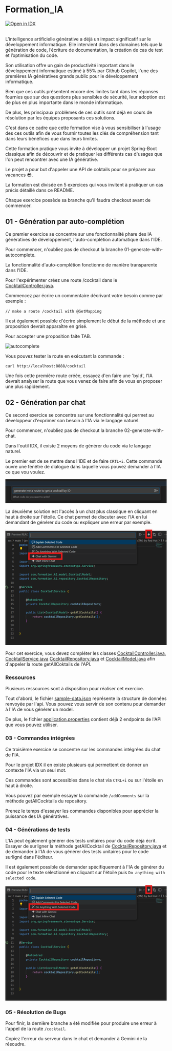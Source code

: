 


# Formation_IA
<a href="https://idx.google.com/import?url=https%3A%2F%2Fgithub.com%2FNadineSS%2FFormation_IA">
  <picture>
    <source media="(prefers-color-scheme: dark)" srcset="https://cdn.idx.dev/btn/open_dark_32.svg">
    <source media="(prefers-color-scheme: light)" srcset="https://cdn.idx.dev/btn/open_light_32.svg">
    <img height="32" alt="Open in IDX" src="https://cdn.idx.dev/btn/open_purple_32.svg">
  </picture>
</a>
<br>
<br>

L’intelligence artificielle générative a déjà un impact significatif sur le développement informatique. Elle intervient dans des domaines tels que la génération de code, l’écriture de documentation, la création de cas de test et l’optimisation du code.

Son utilisation offre un gain de productivité important dans le développement informatique estimé à 55% par Github Copilot, l'une des premières IA génératives grands public pour le développement informatique.

Bien que ces outils présentent encore des limites tant dans les réponses fournies que sur des questions plus sensibles de sécurité, leur adoption est de plus en plus importante dans le monde informatique.

De plus, les principaux problèmes de ces outils sont déjà en cours de résolution par les équipes proposants ces solutions.

C'est dans ce cadre que cette formation vise à vous sensibiliser à l'usage des ces outils afin de vous fournir toutes les clés de compréhension tant dans leurs bénéfices que dans leurs limites.

Cette formation pratique vous invite à développer un projet Spring-Boot classique afin de découvrir et de pratiquer les différents cas d'usages que l'on peut rencontrer avec une IA générative.

Le projet a pour but d'appeler une API de coktails pour se préparer aux vacances 😎. 

La formation est divisée en 5 exercices qui vous invitent à pratiquer un cas précis détaillé dans ce README.

Chaque exercice possède sa branche qu'il faudra checkout avant de commencer.

## 01 - Génération par auto-complétion

Ce premier exercice se concentre sur une fonctionnalité phare des IA génératives de développement, l'auto-complétion automatique dans l'IDE.

Pour commencer, n'oubliez pas de checkout la branche 01-generate-with-autocomplete.

La fonctionnalité d'auto-complétion fonctionne de manière transparente dans l'IDE. 

Pour l'expérimenter créez une route /cocktail dans le [CocktailController.java](./src/main/java/com/formation/AI/controller/CocktailController.java).


Commencez par écrire un commentaire décrivant votre besoin comme par exemple : 
   
```// make a route /cocktail with @GetMapping```

Il est également possible d'écrire simplement le début de la méthode et une proposition devrait apparaître en grisé. 
    
Pour accepter une proposition faite TAB.

![autocomplete](./src/main/resources/autocomplete.png)

Vous pouvez tester la route en exécutant la commande :

```shell
curl http://localhost:8888/cocktail
```

Une fois cette première route créée, essayez d'en faire une 'byId', l'IA devrait analyser la route que vous venez de faire afin de vous en proposer une plus rapidement.

## 02 - Génération par chat

Ce second exercice se concentre sur une fonctionnalité qui permet au développeur d'exprimer son besoin à l'IA via le langage naturel.

Pour commencer, n'oubliez pas de checkout la branche 02-generate-with-chat.

Dans l'outil IDX, il existe 2 moyens de générer du code via le langage naturel.

Le premier est de se mettre dans l'IDE et de faire ``CRTL+i``. Cette commande ouvre une fenêtre de dialogue dans laquelle vous pouvez demander à l'IA ce que vou voulez.

![inline_chat](./src/main/resources/inline_chat.png)

La deuxième solution est l'accès à un chat plus classique en cliquant en haut à droite sur l'étoile. Ce chat permet de discuter avec l'IA en lui demandant de générer du code ou expliquer une erreur par exemple. 

![gemini_chat](./src/main/resources/gemini_chat.png)

Pour cet exercice, vous devez compléter les classes [CocktailController.java](./src/main/java/com/formation/AI/controller/CocktailController.java), [CocktailService.java](./src/main/java/com/formation/AI/service/CocktailService.java) [CocktailRepository.java](./src/main/java/com/formation/AI/repository/CocktailRepository.java) et [CocktailModel.java](./src/main/java/com/formation/AI/model/CocktailModel.java) afin d'appeler la route getAllCoktails de l'API.

### Ressources

Plusieurs ressources sont à disposition pour réaliser cet exercice.

Tout d'abord, le fichier [sample-data.json](./src/main/resources/sample-data.json) représente la structure de données renvoyée par l'api. Vous pouvez vous servir de son contenu pour demander à l'IA de vous générer un model.

De plus, le fichier [application.properties](./src/main/resources/application.properties) contient déjà 2 endpoints de l'API que vous pouvez utiliser.

### 03 - Commandes intégrées

Ce troisième exercice se concentre sur les commandes intégrées du chat de l'IA.

Pour le projet IDX il en existe plusieurs qui permettent de donner un contexte l'IA via un seul mot.

Ces commandes sont accessibles dans le chat via ``CTRL+i`` ou sur l'étoile en haut à droite.

Vous pouvez par exemple essayer la commande ``/addComments`` sur la méthode getAllCocktails du repository.

Prenez le temps d'essayer les commandes disponibles pour apprécier la puissance des IA génératives.

### 04 - Générations de tests

L'IA peut également générer des tests unitaires pour du code déjà écrit. Essayer de surligner la méthode getAllCocktail de  [CocktailRepository.java](./src/main/java/com/formation/AI/repository/CocktailRepository.java) et de demander à l'IA de vous générer des tests unitaires pour le code surligné dans l'éditeur.

Il est également possible de demander spécifiquement à l'IA de générer du code pour le texte sélectionné en cliquant sur l'étoile puis ``Do anything with selected code``.


![do_anything](./src/main/resources/do_anything_with_selected.png)

### 05 - Résolution de Bugs

Pour finir, la dernière branche a été modifiée pour produire une erreur à l'appel de la route ``/cocktail``.

Copiez l'erreur du serveur dans le chat et demander à Gemini de la résoudre.